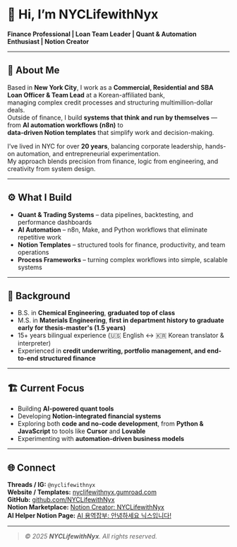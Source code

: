 # 👋 Hi, I’m **NYCLifewithNyx**

**Finance Professional | Loan Team Leader | Quant & Automation Enthusiast | Notion Creator**

---

## 🧭 About Me

Based in **New York City**, I work as a **Commercial, Residential and SBA Loan Officer & Team Lead** at a Korean-affiliated bank,   
managing complex credit processes and structuring multimillion-dollar deals.  
Outside of finance, I build **systems that think and run by themselves** — from **AI automation workflows (n8n)** to   
**data-driven Notion templates** that simplify work and decision-making.

I’ve lived in NYC for over **20 years**, balancing corporate leadership, hands-on automation, and entrepreneurial experimentation.   
My approach blends precision from finance, logic from engineering, and creativity from system design.   

---

## ⚙️ What I Build

- **Quant & Trading Systems** – data pipelines, backtesting, and performance dashboards  
- **AI Automation** – n8n, Make, and Python workflows that eliminate repetitive work  
- **Notion Templates** – structured tools for finance, productivity, and team operations  
- **Process Frameworks** – turning complex workflows into simple, scalable systems  

---

## 🧠 Background

- B.S. in **Chemical Engineering**, **graduated top of class**  
- M.S. in **Materials Engineering**, **first in department history to graduate early for thesis-master's (1.5 years)**  
- 15+ years bilingual experience (🇺🇸 English ↔ 🇰🇷 Korean translator & interpreter)  
- Experienced in **credit underwriting, portfolio management, and end-to-end structured finance**  

---

## 🏗️ Current Focus

- Building **AI-powered quant tools**  
- Developing **Notion-integrated financial systems**  
- Exploring both **code and no-code development**, from **Python & JavaScript** to tools like **Cursor** and **Lovable**  
- Experimenting with **automation-driven business models**

---

## 🌐 Connect

**Threads / IG:** `@nyclifewithnyx`  
**Website / Templates:** [nyclifewithnyx.gumroad.com](https://nyclifewithnyx.gumroad.com)  
**GitHub:** [github.com/NYCLifewithNyx](https://github.com/NYCLifewithNyx)   
**Notion Marketplace:** [Notion Creator: NYCLifewithNyx](https://www.notion.com/@nyclifewithnyx)   
**AI Helper Notion Page:** [AI 용역잡부: 안녕하세요 닉스입니다!](https://nyclifewithnyx.notion.site/AI-2754bdea02d580159580fd4b9eb2e969?pvs=74)

---

> _© 2025 **NYCLifewithNyx**. All rights reserved._
